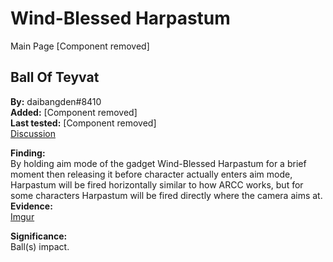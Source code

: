 # Wind-Blessed Harpastum

Main Page
[Component removed]

## Ball Of Teyvat

**By:** daibangden\#8410  
**Added:** [Component removed]  
**Last tested:** [Component removed]  
[Discussion](https://tickets.deeznuts.moe/transcripts/ball-of-teyvat)

**Finding:**  
By holding aim mode of the gadget Wind-Blessed Harpastum for a brief moment then releasing it before character actually enters aim mode, Harpastum will be fired horizontally similar to how ARCC works, but for some characters Harpastum will be fired directly where the camera aims at.  
**Evidence:**  
[Imgur](https://imgur.com/a/ZbUnlAc)

**Significance:**  
Ball(s) impact.